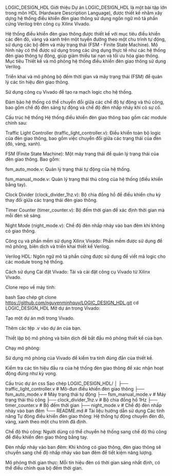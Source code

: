 LOGIC_DESIGN_HDL
Giới thiệu
Dự án LOGIC_DESIGN_HDL là một bài tập lớn trong môn HDL (Hardware Description Language), được thiết kế nhằm xây dựng hệ thống điều khiển đèn giao thông sử dụng ngôn ngữ mô tả phần cứng Verilog trên công cụ Xilinx Vivado.

Hệ thống điều khiển đèn giao thông được thiết kế với mục tiêu điều khiển các đèn đỏ, vàng và xanh trên một tuyến đường theo một chu trình tự động, sử dụng các bộ đếm và máy trạng thái (FSM - Finite State Machine). Mô hình này có thể được sử dụng trong các ứng dụng thực tế như các hệ thống đèn giao thông tự động, giúp giảm thiểu tai nạn và tối ưu hóa giao thông.
Mục tiêu
Thiết kế và mô phỏng hệ thống điều khiển đèn giao thông sử dụng Verilog.

Triển khai và mô phỏng bộ đếm thời gian và máy trạng thái (FSM) để quản lý các tín hiệu đèn giao thông.

Sử dụng công cụ Vivado để tạo ra mạch logic cho hệ thống.

Đảm bảo hệ thống có thể chuyển đổi giữa các chế độ tự động và thủ công, bao gồm chế độ đèn sáng tự động và chế độ đèn nhấp nháy khi có sự cố.

Cấu trúc hệ thống
Hệ thống điều khiển đèn giao thông bao gồm các module chính sau:

Traffic Light Controller (traffic_light_controller.v): Điều khiển toàn bộ logic của đèn giao thông, bao gồm việc chuyển đổi giữa các trạng thái của đèn (đỏ, vàng, xanh).

FSM (Finite State Machine): Một máy trạng thái để quản lý trạng thái của đèn giao thông. Bao gồm:

fsm_auto_mode.v: Quản lý trạng thái tự động của hệ thống.

fsm_manual_mode.v: Quản lý trạng thái thủ công của hệ thống (điều khiển bằng tay).

Clock Divider (clock_divider_1hz.v): Bộ chia đồng hồ để điều khiển chu kỳ thay đổi giữa các trạng thái đèn giao thông.

Timer Counter (timer_counter.v): Bộ đếm thời gian để xác định thời gian mà mỗi đèn sẽ sáng.

Night Mode (night_mode.v): Chế độ đèn nhấp nháy vào ban đêm khi không có giao thông.

Công cụ và phần mềm sử dụng
Xilinx Vivado: Phần mềm được sử dụng để mô phỏng, biên dịch và triển khai thiết kế Verilog.

Verilog HDL: Ngôn ngữ mô tả phần cứng được sử dụng để viết mã logic cho các module trong hệ thống.

Cách sử dụng
Cài đặt Vivado: Tải và cài đặt công cụ Vivado từ Xilinx Vivado.

Clone repo về máy tính:

bash
Sao chép
git clone https://github.com/nguyenminhquy/LOGIC_DESIGN_HDL.git
cd LOGIC_DESIGN_HDL
Mở dự án trong Vivado:

Tạo một dự án mới trong Vivado.

Thêm các tệp .v vào dự án của bạn.

Thiết lập bộ mô phỏng và biên dịch để bắt đầu mô phỏng thiết kế của bạn.

Chạy mô phỏng:

Sử dụng mô phỏng của Vivado để kiểm tra tính đúng đắn của thiết kế.

Kiểm tra các tín hiệu đầu ra của hệ thống đèn giao thông để xác nhận hoạt động đúng như kỳ vọng.

Cấu trúc dự án
css
Sao chép
LOGIC_DESIGN_HDL/
│
├── traffic_light_controller.v    # Mô-đun điều khiển đèn giao thông
├── fsm_auto_mode.v               # Máy trạng thái tự động
├── fsm_manual_mode.v             # Máy trạng thái thủ công
├── clock_divider_1hz.v           # Bộ chia đồng hồ 1Hz
├── timer_counter.v               # Bộ đếm thời gian
├── night_mode.v                  # Chế độ đèn nhấp nháy vào ban đêm
└── README.md                     # Tài liệu hướng dẫn sử dụng
Các tính năng
Tự động điều khiển đèn giao thông: Hệ thống tự động chuyển đèn đỏ, vàng, xanh theo một chu trình đã định.

Chế độ thủ công: Người dùng có thể chuyển hệ thống sang chế độ thủ công để điều khiển đèn giao thông bằng tay.

Đèn nhấp nháy vào ban đêm: Khi không có giao thông, đèn giao thông sẽ chuyển sang chế độ nhấp nháy vào ban đêm để tiết kiệm năng lượng.

Mô phỏng thời gian thực: Mỗi tín hiệu đèn có thời gian sáng nhất định, có thể điều chỉnh qua bộ đếm thời gian.
